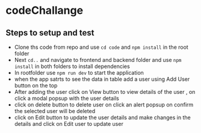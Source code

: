 # codeChallange

## Steps to setup and test

- Clone ths code from repo and use `cd code` and `npm install` in the root folder
- Next `cd..` and navigate to frontend  and backend folder and use `npm install` in both folders to install dependencies
- In rootfolder use `npm run dev` to start the application
- when the app satrts to see the data in table add a user using Add User button on the top
- After adding the user click on View button to view details of the user , on click a modal popsup with the user details
- click on delete button to delete user on click an alert popsup on confirm the selected user will be deleted
- click on Edit button to update the user details and make changes in the details and click on Edit user to update user

